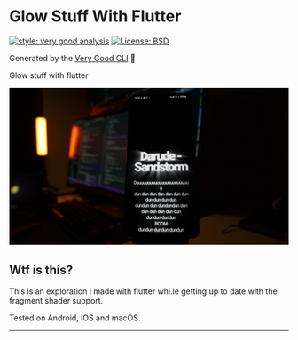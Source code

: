 # Glow Stuff With Flutter


[![style: very good analysis][very_good_analysis_badge]][very_good_analysis_link]
[![License: BSD][license_badge]][license_link]

Generated by the [Very Good CLI][very_good_cli_link] 🤖

Glow stuff with flutter

![preview][preview]

## Wtf is this?

This is an exploration i made with flutter whi.le getting up to date with the fragment shader 
support.

Tested on Android, iOS and macOS.

---

[flutter_localizations_link]: https://api.flutter.dev/flutter/flutter_localizations/flutter_localizations-library.html
[internationalization_link]: https://flutter.dev/docs/development/accessibility-and-localization/internationalization
[license_badge]: https://img.shields.io/badge/license-BSD-blue.svg
[license_link]: https://opensource.org/licenses/BSD-3-Clause
[very_good_analysis_badge]: https://img.shields.io/badge/style-very_good_analysis-B22C89.svg
[very_good_analysis_link]: https://pub.dev/packages/very_good_analysis
[very_good_cli_link]: https://github.com/VeryGoodOpenSource/very_good_cli
[preview]: preview.jpg
